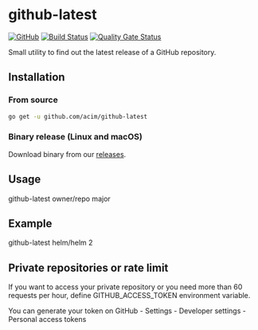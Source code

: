 # github-latest

[![GitHub](https://img.shields.io/github/license/acim/github-latest)](LICENSE)
[![Build Status](https://drone.ablab.de/api/badges/acim/github-latest/status.svg)](https://drone.ablab.de/acim/github-latest)
[![Quality Gate Status](https://sonarqube.ablab.de/api/project_badges/measure?project=acim%3Agithub-latest&metric=alert_status)](https://sonarqube.ablab.de/dashboard?id=acim%3Agithub-latest)

Small utility to find out the latest release of a GitHub repository.

## Installation

### From source

``` bash
go get -u github.com/acim/github-latest
```

### Binary release (Linux and macOS)

Download binary from our [releases](https://github.com/acim/github-latest/releases).

## Usage

github-latest owner/repo major

## Example

github-latest helm/helm 2

## Private repositories or rate limit

If you want to access your private repository or you need more than 60 requests per hour,
define GITHUB_ACCESS_TOKEN environment variable.

You can generate your token on GitHub - Settings - Developer settings - Personal access tokens
